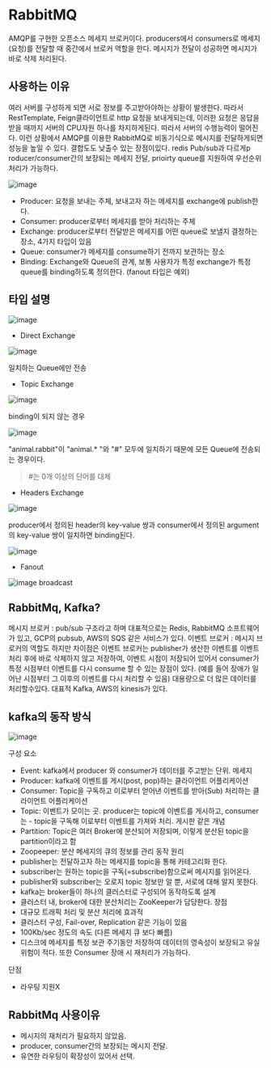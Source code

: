 # RabbitMQ

AMQP를 구현한 오픈소스 메세지 브로커이다. producers에서 consumers로 메세지(요청)를 전달할 때 중간에서 브로커 역할을 한다. 메시지가 전달이 성공하면 메시지가 바로 삭제 처리된다.

## 사용하는 이유
여러 서버를 구성하게 되면 서로 정보를 주고받아야하는 상황이 발생한다. 따라서 RestTemplate, Feign클라이언트로 http 요청을 보내게되는데, 이러한 요청은 응답을 받을 때까지 서버의 CPU자원 하나를 차지하게된다. 따라서 서버의 수행능력이 떨어진다. 이런 상황에서 AMQP를 이용한 RabbitMQ로 비동기식으로 메시지를 전달하게되면 성능을 높일 수 있다. 결합도도 낮출수 있는 장점이있다. redis Pub/sub과 다르게p roducer/consumer간의 보장되는 메세지 전달, prioirty queue를 지원하여 우선순위 처리가 가능하다. 

![image](https://github.com/user-attachments/assets/e775b25c-335f-4753-a4c7-17ac8549ffb9)
- Producer: 요청을 보내는 주체, 보내고자 하는 메세지를 exchange에 publish한다.
- Consumer: producer로부터 메세지를 받아 처리하는 주체
- Exchange: producer로부터 전달받은 메세지를 어떤 queue로 보낼지 결정하는 장소, 4가지 타입이 있음
- Queue: consumer가 메세지를 consume하기 전까지 보관하는 장소
- Binding: Exchange와 Queue의 관계, 보통 사용자가 특정 exchange가 특정 queue를 binding하도록 정의한다. (fanout 타입은 예외)


## 타입 설명
![image](https://github.com/user-attachments/assets/5e127281-e3a1-4ef8-ba89-f376da5d497a)

- Direct Exchange

![image](https://github.com/user-attachments/assets/ed81d2a5-4085-4392-8cc9-7d3167a456e1)

일치하는 Queue에만 전송
- Topic Exchange

![image](https://github.com/user-attachments/assets/d3ce66ac-8e1a-4ace-a9b6-113b215282d6)

binding이 되지 않는 경우

![image](https://github.com/user-attachments/assets/74a34954-460c-4d8e-bfe9-73ed28b52ef0)

"animal.rabbit"이 "animal.* "와 "#" 모두에 일치하기 때문에 모든 Queue에 전송되는 경우이다.
> #는 0개 이상의 단어를 대체

- Headers Exchange

![image](https://github.com/user-attachments/assets/410a3ac0-070b-4166-b6c7-abf45ac58c6b)

producer에서 정의된 header의 key-value 쌍과 consumer에서 정의된 argument의 key-value 쌍이 일치하면 binding된다.

![image](https://github.com/user-attachments/assets/74c16f63-4987-42ea-b3f9-68484462daae)


- Fanout

![image](https://github.com/user-attachments/assets/017eb90d-9fe4-4813-b30c-2110bc063b62)
broadcast

## RabbitMq, Kafka?
메시지 브로커 : pub/sub 구조라고 하며 대표적으로는 Redis, RabbitMQ 소프트웨어가 있고, GCP의 pubsub, AWS의 SQS 같은 서비스가 있다.
이벤트 브로커 : 메시지 브로커의 역할도 하지만 차이점은 이벤트 브로커는 publisher가 생산한 이벤트를 이벤트 처리 후에 바로 삭제하지 않고 저장하여, 이벤트 시점이 저장되어 있어서 consumer가 특정 시점부터 이벤트를 다시 consume 할 수 있는 장점이 있다. (예를 들어 장애가 일어난 시점부터 그 이후의 이벤트를 다시 처리할 수 있음) 대용량으로 더 많은 데이터를 처리할수있다. 대표적 Kafka, AWS의 kinesis가 있다.

## kafka의 동작 방식

![image](https://github.com/user-attachments/assets/07b82939-9bf7-49cc-b97a-595bbf7b9412)

구성 요소
- Event: kafka에서 producer 와 consumer가 데이터를 주고받는 단위. 메세지
- Producer: kafka에 이벤트를 게시(post, pop)하는 클라이언트 어플리케이션
- Consumer: Topic을 구독하고 이로부터 얻어낸 이벤트를 받아(Sub) 처리하는 클라이언트 어플리케이션
- Topic: 이벤트가 모이는 곳. producer는 topic에 이벤트를 게시하고, consumer는 - topic을 구독해 이로부터 이벤트를 가져와 처리. 게시판 같은 개념
- Partition: Topic은 여러 Broker에 분산되어 저장되며, 이렇게 분산된 topic을 partition이라고 함
- Zoopeeper: 분산 메세지의 큐의 정보를 관리
동작 원리
- publisher는 전달하고자 하는 메세지를 topic을 통해 카테고리화 한다.
- subscriber는 원하는 topic을 구독(=subscribe)함으로써 메시지를 읽어온다.
- publisher와 subscriber는 오로지 topic 정보만 알 뿐, 서로에 대해 알지 못한다.
- kafka는 broker들이 하나의 클러스터로 구성되어 동작하도록 설계
- 클러스터 내, broker에 대한 분산처리는 ZooKeeper가 담당한다.
장점
- 대규모 트래픽 처리 및 분산 처리에 효과적
- 클러스터 구성, Fail-over, Replication 같은 기능이 있음
- 100Kb/sec 정도의 속도 (다른 메세지 큐 보다 빠름)
- 디스크에 메세지를 특정 보관 주기동안 저장하여 데이터의 영속성이 보장되고 유실 위험이 적다. 또한 Consumer 장애 시 재처리가 가능하다.

단점
- 라우팅 지원X

## RabbitMq 사용이유
- 메시지의 재처리가 필요하지 않았음.
- producer, consumer간의 보장되는 메시지 전달.
- 유연한 라우팅이 확장성이 있어서 선택.
